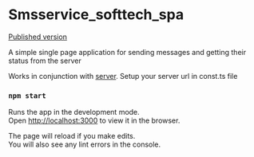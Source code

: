 # Smsservice_softtech_spa

[Published version](https://smsmessage.cfif31.ru/ "published url")

A simple single page application for sending messages and getting their status from the server

Works in conjunction with [server](https://github.com/cfif-31/SMSService.SoftTech "server git url").
Setup your server url in const.ts file

### `npm start`

Runs the app in the development mode.\
Open [http://localhost:3000](http://localhost:3000) to view it in the browser.

The page will reload if you make edits.\
You will also see any lint errors in the console.
